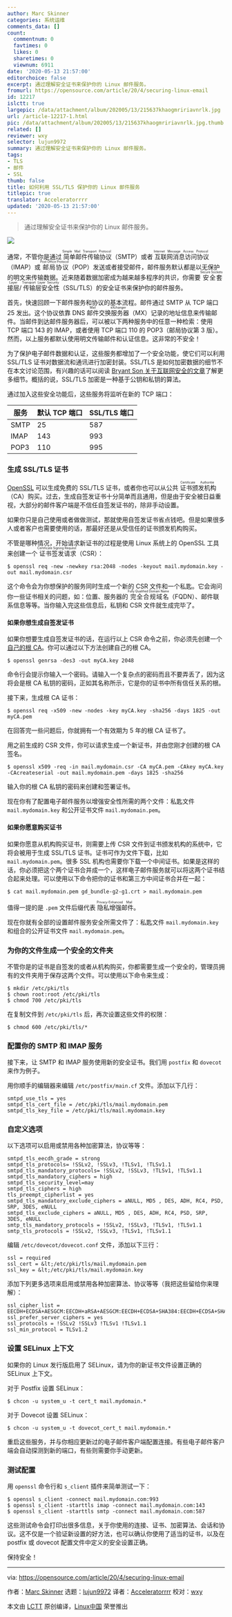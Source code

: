 ```yaml
---
author: Marc Skinner
categories: 系统运维
comments_data: []
count:
  commentnum: 0
  favtimes: 0
  likes: 0
  sharetimes: 0
  viewnum: 6911
date: '2020-05-13 21:57:00'
editorchoice: false
excerpt: 通过理解安全证书来保护你的 Linux 邮件服务。
fromurl: https://opensource.com/article/20/4/securing-linux-email
id: 12217
islctt: true
largepic: /data/attachment/album/202005/13/215637khaogmririavnrlk.jpg
url: /article-12217-1.html
pic: /data/attachment/album/202005/13/215637khaogmririavnrlk.jpg.thumb.jpg
related: []
reviewer: wxy
selector: lujun9972
summary: 通过理解安全证书来保护你的 Linux 邮件服务。
tags:
- TLS
- 邮件
- SSL
thumb: false
title: 如何利用 SSL/TLS 保护你的 Linux 邮件服务
titlepic: true
translator: Acceleratorrrr
updated: '2020-05-13 21:57:00'
---
```



> 
> 通过理解安全证书来保护你的 Linux 邮件服务。
> 
> 
> 


![](/data/attachment/album/202005/13/215637khaogmririavnrlk.jpg)


通常，不管你是通过<ruby> 简单邮件传输协议 <rt>  Simple Mail Transport Protocol </rt></ruby>（SMTP）或者<ruby> 互联网消息访问协议 <rt>  Internet Message Access Protocol </rt></ruby>（IMAP）或<ruby> 邮局协议 <rt>  Post Office Protocol </rt></ruby>（POP）发送或者接受邮件，邮件服务默认都是以无保护的明文来传输数据。近来随着数据加密成为越来越多程序的共识，你需要<ruby> 安全套接层 <rt>  Secure Sockets Layer </rt></ruby>/<ruby> 传输层安全性 <rt>  Transport Layer Security </rt></ruby>（SSL/TLS）的安全证书来保护你的邮件服务。


首先，快速回顾一下邮件服务和协议的基本流程。邮件通过 SMTP 从 TCP 端口 25 发出。这个协议依靠 DNS <ruby> 邮件交换服务器 <rt>  Mail eXchanger </rt></ruby>（MX）记录的地址信息来传输邮件。当邮件到达邮件服务器后，可以被以下两种服务中的任意一种检索：使用 TCP 端口 143 的 IMAP，或者使用 TCP 端口 110 的 POP3（邮局协议第 3 版）。然而，以上服务都默认使用明文传输邮件和认证信息。这非常的不安全！


为了保护电子邮件数据和认证，这些服务都增加了一个安全功能，使它们可以利用 SSL/TLS 证书对数据流和通讯进行加密封装。SSL/TLS 是如何加密数据的细节不在本文讨论范围，有兴趣的话可以阅读 [Bryant Son 关于互联网安全的文章](/article-11699-1.html)了解更多细节。概括的说，SSL/TLS 加密是一种基于公钥和私钥的算法。


通过加入这些安全功能后，这些服务将监听在新的 TCP 端口：




| 服务 | 默认 TCP 端口 | SSL/TLS 端口 |
| --- | --- | --- |
| SMTP | 25 | 587 |
| IMAP | 143 | 993 |
| POP3 | 110 | 995 |


### 生成 SSL/TLS 证书


[OpenSSL](https://www.openssl.org/) 可以生成免费的 SSL/TLS 证书，或者你也可以从公共<ruby> 证书颁发机构 <rt>  Certificate Authoritie </rt></ruby>（CA）购买。过去，生成自签发证书十分简单而且通用，但是由于安全被日益重视，大部分的邮件客户端是不信任自签发证书的，除非手动设置。


如果你只是自己使用或者做做测试，那就使用自签发证书省点钱吧。但是如果很多人或者客户也需要使用的话，那最好还是从受信任的证书颁发机构购买。


不管是哪种情况，开始请求新证书的过程是使用 Linux 系统上的 OpenSSL 工具来创建一个<ruby> 证书签发请求 <rt>  Certificate Signing Request </rt> （CSR）：</ruby>



```
$ openssl req -new -newkey rsa:2048 -nodes -keyout mail.mydomain.key -out mail.mydomain.csr
```

这个命令会为你想保护的服务同时生成一个新的 CSR 文件和一个私匙。它会询问你一些证书相关的问题，如：位置、服务器的<ruby> 完全合规域名 <rt>  Fully Qualified Domain Name </rt></ruby>（FQDN）、邮件联系信息等等。当你输入完这些信息后，私钥和 CSR 文件就生成完毕了。


#### 如果你想生成自签发证书


如果你想要生成自签发证书的话，在运行以上 CSR 命令之前，你必须先创建一个[自己的根 CA](https://en.wikipedia.org/wiki/Root_certificate)。你可以通过以下方法创建自己的根 CA。



```
$ openssl genrsa -des3 -out myCA.key 2048
```

命令行会提示你输入一个密码。请输入一个复杂点的密码而且不要弄丢了，因为这将会是根 CA 私钥的密码，正如其名称所示，它是你的证书中所有信任关系的根。


接下来，生成根 CA 证书：



```
$ openssl req -x509 -new -nodes -key myCA.key -sha256 -days 1825 -out myCA.pem
```

在回答完一些问题后，你就拥有一个有效期为 5 年的根 CA 证书了。


用之前生成的 CSR 文件，你可以请求生成一个新证书，并由您刚才创建的根 CA 签名。



```
$ openssl x509 -req -in mail.mydomain.csr -CA myCA.pem -CAkey myCA.key -CAcreateserial -out mail.mydomain.pem -days 1825 -sha256
```

输入你的根 CA 私钥的密码来创建和签署证书。


现在你有了配置电子邮件服务以增强安全性所需的两个文件：私匙文件 `mail.mydomain.key` 和公开证书文件 `mail.mydomain.pem`。


#### 如果你愿意购买证书


如果你愿意从机构购买证书，则需要上传 CSR 文件到证书颁发机构的系统中，它将会被用于生成 SSL/TLS 证书。证书可作为文件下载，比如 `mail.mydomain.pem`。很多 SSL 机构也需要你下载一个中间证书。如果是这样的话，你必须把这个两个证书合并成一个，这样电子邮件服务就可以将这两个证书结合起来处理。可以使用以下命令把你的证书和第三方中间证书合并在一起：



```
$ cat mail.mydomain.pem gd_bundle-g2-g1.crt > mail.mydomain.pem
```

值得一提的是 `.pem` 文件后缀代表<ruby> 隐私增强邮件 <rt>  Privacy-Enhanced Mail </rt></ruby>。


现在你就有全部的设置邮件服务安全所需文件了：私匙文件 `mail.mydomain.key` 和组合的公开证书文件 `mail.mydomain.pem`。


### 为你的文件生成一个安全的文件夹


不管你是的证书是自签发的或者从机构购买，你都需要生成一个安全的，管理员拥有的文件夹用于保存这两个文件。可以使用以下命令来生成：



```
$ mkdir /etc/pki/tls
$ chown root:root /etc/pki/tls
$ chmod 700 /etc/pki/tls
```

在复制文件到 `/etc/pki/tls` 后，再次设置这些文件的权限：



```
$ chmod 600 /etc/pki/tls/*
```

### 配置你的 SMTP 和 IMAP 服务


接下来，让 SMTP 和 IMAP 服务使用新的安全证书。我们用 `postfix` 和 `dovecot` 来作为例子。


用你顺手的编辑器来编辑 `/etc/postfix/main.cf` 文件。添加以下几行：



```
smtpd_use_tls = yes
smtpd_tls_cert_file = /etc/pki/tls/mail.mydomain.pem
smtpd_tls_key_file = /etc/pki/tls/mail.mydomain.key
```

### 自定义选项


以下选项可以启用或禁用各种加密算法，协议等等：



```
smtpd_tls_eecdh_grade = strong
smtpd_tls_protocols= !SSLv2, !SSLv3, !TLSv1, !TLSv1.1
smtpd_tls_mandatory_protocols= !SSLv2, !SSLv3, !TLSv1, !TLSv1.1
smtpd_tls_mandatory_ciphers = high
smtpd_tls_security_level=may
smtpd_tls_ciphers = high
tls_preempt_cipherlist = yes
smtpd_tls_mandatory_exclude_ciphers = aNULL, MD5 , DES, ADH, RC4, PSD, SRP, 3DES, eNULL
smtpd_tls_exclude_ciphers = aNULL, MD5 , DES, ADH, RC4, PSD, SRP, 3DES, eNULL
smtp_tls_mandatory_protocols = !SSLv2, !SSLv3, !TLSv1, !TLSv1.1
smtp_tls_protocols = !SSLv2, !SSLv3, !TLSv1, !TLSv1.1
```

编辑 `/etc/dovecot/dovecot.conf` 文件，添加以下三行：



```
ssl = required
ssl_cert = &lt;/etc/pki/tls/mail.mydomain.pem
ssl_key = &lt;/etc/pki/tls/mail.mydomain.key
```

添加下列更多选项来启用或禁用各种加密算法、协议等等（我把这些留给你来理解）：



```
ssl_cipher_list = EECDH+ECDSA+AESGCM:EECDH+aRSA+AESGCM:EECDH+ECDSA+SHA384:EECDH+ECDSA+SHA256:EECDH+aRSA+SHA384:EECDH+aRSA+SHA256:EECDH+aRSA+RC4:EECDH:EDH+aRSA:ALL:!aNULL:!eNULL:!LOW:!3DES:!MD5:!EXP:!PSK:!SRP:!DSS:!RC4:!SSLv2
ssl_prefer_server_ciphers = yes
ssl_protocols = !SSLv2 !SSLv3 !TLSv1 !TLSv1.1
ssl_min_protocol = TLSv1.2
```

### 设置 SELinux 上下文


如果你的 Linux 发行版启用了 SELinux，请为你的新证书文件设置正确的 SELinux 上下文。


对于 Postfix 设置 SELinux：



```
$ chcon -u system_u -t cert_t mail.mydomain.*
```

对于 Dovecot 设置 SELinux：



```
$ chcon -u system_u -t dovecot_cert_t mail.mydomain.*
```

重启这些服务，并与你相应更新过的电子邮件客户端配置连接。有些电子邮件客户端会自动探测到新的端口，有些则需要你手动更新。


### 测试配置


用 `openssl` 命令行和 `s_client` 插件来简单测试一下：



```
$ openssl s_client -connect mail.mydomain.com:993
$ openssl s_client -starttls imap -connect mail.mydomain.com:143
$ openssl s_client -starttls smtp -connect mail.mydomain.com:587
```

这些测试命令会打印出很多信息，关于你使用的连接、证书、加密算法、会话和协议。这不仅是一个验证新设置的好方法，也可以确认你使用了适当的证书，以及在 postfix 或 dovecot 配置文件中定义的安全设置正确。


保持安全！




---


via: <https://opensource.com/article/20/4/securing-linux-email>


作者：[Marc Skinner](https://opensource.com/users/marc-skinner) 选题：[lujun9972](https://github.com/lujun9972) 译者：[Acceleratorrrr](https://github.com/Acceleratorrrr) 校对：[wxy](https://github.com/wxy)


本文由 [LCTT](https://github.com/LCTT/TranslateProject) 原创编译，[Linux中国](https://linux.cn/) 荣誉推出